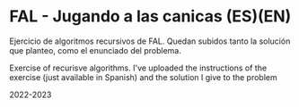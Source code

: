 # FAL - Jugando a las canicas (ES)(EN)
Ejercicio de algoritmos recursivos de FAL. Quedan subidos tanto la solución que planteo, como el enunciado del problema.

Exercise of recurisve algorithms. I've uploaded the instructions of the exercise (just available in Spanish) and the solution I give to the problem

2022-2023

